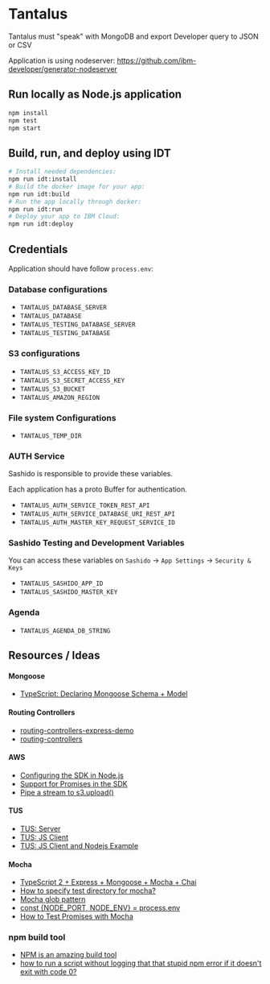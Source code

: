 # Tantalus

Tantalus must "speak" with MongoDB and export Developer query to JSON or CSV

Application is using nodeserver: https://github.com/ibm-developer/generator-nodeserver

## Run locally as Node.js application

```bash
npm install
npm test
npm start
```

## Build, run, and deploy using IDT

```bash
# Install needed dependencies:
npm run idt:install
# Build the docker image for your app:
npm run idt:build
# Run the app locally through docker:
npm run idt:run
# Deploy your app to IBM Cloud:
npm run idt:deploy
```

## Credentials

Application should have follow `process.env`: 

### Database configurations

 - `TANTALUS_DATABASE_SERVER`
 - `TANTALUS_DATABASE`
 - `TANTALUS_TESTING_DATABASE_SERVER`
 - `TANTALUS_TESTING_DATABASE`

### S3 configurations

 - `TANTALUS_S3_ACCESS_KEY_ID`
 - `TANTALUS_S3_SECRET_ACCESS_KEY`
 - `TANTALUS_S3_BUCKET`
 - `TANTALUS_AMAZON_REGION`

### File system Configurations

 - `TANTALUS_TEMP_DIR`

### AUTH Service

Sashido is responsible to provide these variables.

Each application has a proto Buffer for authentication.

 - `TANTALUS_AUTH_SERVICE_TOKEN_REST_API`
 - `TANTALUS_AUTH_SERVICE_DATABASE_URI_REST_API`
 - `TANTALUS_AUTH_MASTER_KEY_REQUEST_SERVICE_ID`

### Sashido Testing and Development Variables

You can access these variables on `Sashido` -> `App Settings` -> `Security & Keys`

 - `TANTALUS_SASHIDO_APP_ID`
 - `TANTALUS_SASHIDO_MASTER_KEY`

### Agenda

 - `TANTALUS_AGENDA_DB_STRING`

## Resources / Ideas

#### Mongoose
- [TypeScript: Declaring Mongoose Schema + Model](https://brianflove.com/2016/10/04/typescript-declaring-mongoose-schema-model/)


#### Routing Controllers

- [routing-controllers-express-demo](https://github.com/pleerock/routing-controllers-express-demo)
- [routing-controllers](https://github.com/typestack/routing-controllers)

#### AWS

- [Configuring the SDK in Node.js](http://docs.amazonaws.cn/en_us/AWSJavaScriptSDK/guide/node-configuring.html)
- [Support for Promises in the SDK](https://aws.amazon.com/blogs/developer/support-for-promises-in-the-sdk/)
- [Pipe a stream to s3.upload()](https://stackoverflow.com/questions/37336050/pipe-a-stream-to-s3-upload/37366093#37366093)

#### TUS

- [TUS: Server](https://github.com/tus/tus-node-server)
- [TUS: JS Client](https://github.com/tus/tus-js-client)
- [TUS: JS Client and Nodejs Example](https://github.com/tus/tus-js-client/blob/master/demo/node.js)

#### Mocha

- [TypeScript 2 + Express + Mongoose + Mocha + Chai](https://brianflove.com/2016/11/11/typescript-2-express-mongoose-mocha-chai/)
- [How to specify test directory for mocha?](https://stackoverflow.com/questions/10753288/how-to-specify-test-directory-for-mocha)
- [Mocha glob pattern](https://remarkablemark.org/blog/2017/02/07/mocha-glob-pattern/)
- [const {NODE_PORT, NODE_ENV} = process.env](https://medium.com/@maxcbc/mocking-environment-variables-in-node-js-a17a416e127c)
- [How to Test Promises with Mocha](https://wietse.loves.engineering/testing-promises-with-mocha-90df8b7d2e35)

### npm build tool

- [NPM is an amazing build tool](http://lucasmreis.github.io/blog/npm-is-an-amazing-build-tool)
- [how to run a script without logging that that stupid npm error if it doesn't exit with code 0?](https://github.com/npm/npm/issues/6124)



